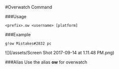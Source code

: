 #Overwatch Command

###Usage

`<prefix>.ow <username> [platform]`

###Example

`g!ow Mistakes#2832 pc`


![](/assets/Screen Shot 2017-09-14 at 1.11.48 PM.png)

###Alias
Use the alias **ow** for overwatch

